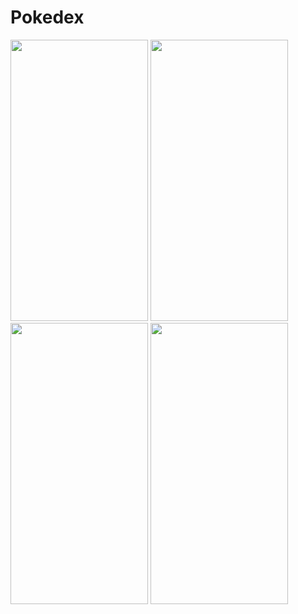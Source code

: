# Pokedex
<img src="https://github.com/atakanahmetyasin/Pokedex/assets/142516106/bc11ce0e-5503-4c58-864a-f7b5b6770bac" alt="" width="220" height="450">

<img src="https://github.com/atakanahmetyasin/Pokedex/assets/142516106/350f314a-8f87-48aa-8791-583ac6c1883c" alt="" width="220" height="450">
<img src="https://github.com/atakanahmetyasin/Pokedex/assets/142516106/78ee6b9a-e16a-4b73-9e38-2e9dca1129ce" alt="" width="220" height="450">
<img src="https://github.com/atakanahmetyasin/Pokedex/assets/142516106/9ce64a30-14aa-493f-b872-6a6962444251" alt="" width="220" height="450">

